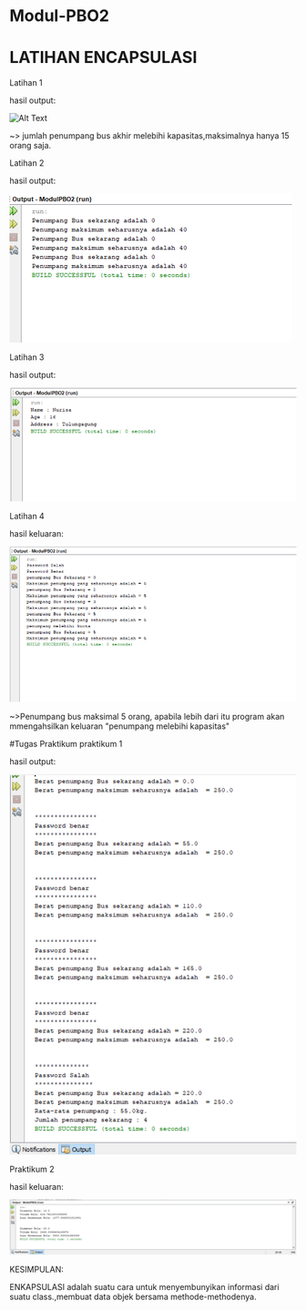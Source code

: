 # Modul-PBO2
# LATIHAN ENCAPSULASI

Latihan 1

hasil output:

![Alt Text](https://github.com/nurisarahmi28/Modul-PBO2/blob/master/latihan1%20pbo2.PNG)

~> jumlah penumpang bus akhir melebihi kapasitas,maksimalnya hanya 15 orang saja.

Latihan 2

hasil output:

![Alt Text](https://github.com/nurisarahmi28/Modul-PBO2/blob/master/LATIHAN2%20pbo2.PNG)

Latihan 3

hasil output:

![Alt Text](https://github.com/nurisarahmi28/Modul-PBO2/blob/master/latihan3%20pbo2.PNG)

Latihan 4

hasil keluaran:

![Alt Text](https://github.com/nurisarahmi28/Modul-PBO2/blob/master/latihan4%20pbo2.PNG)

~>Penumpang bus maksimal 5 orang, apabila lebih dari itu program akan mmengahsilkan keluaran "penumpang melebihi kapasitas"

#Tugas Praktikum
praktikum 1

hasil output:

![Alt Text](https://github.com/nurisarahmi28/Modul-PBO2/blob/master/penumpang%20bus.PNG)

Praktikum 2

hasil keluaran:

![Alt Text](https://github.com/nurisarahmi28/Modul-PBO2/blob/master/UjiBola.PNG)

KESIMPULAN:

ENKAPSULASI adalah suatu cara untuk menyembunyikan informasi dari suatu class.,membuat data objek bersama methode-methodenya.
